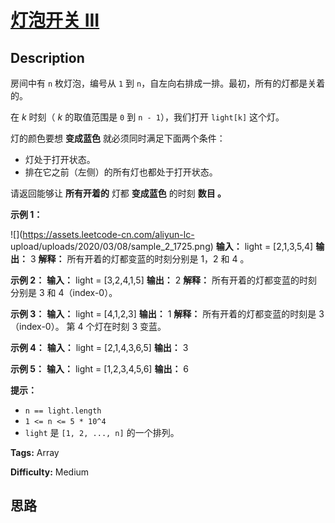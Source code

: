 # [灯泡开关 III][title]

## Description

房间中有 `n` 枚灯泡，编号从 `1` 到 `n`，自左向右排成一排。最初，所有的灯都是关着的。

在 _k_   时刻（ _k_ 的取值范围是 `0` 到 `n - 1`），我们打开 `light[k]` 这个灯。

灯的颜色要想 **变成蓝色** 就必须同时满足下面两个条件：

  * 灯处于打开状态。
  * 排在它之前（左侧）的所有灯也都处于打开状态。

请返回能够让 **所有开着的** 灯都 **变成蓝色** 的时刻 **数目 。**



**示例 1：**

![](https://assets.leetcode-cn.com/aliyun-lc-
upload/uploads/2020/03/08/sample_2_1725.png)
            **输入：** light = [2,1,3,5,4]    **输出：** 3    **解释：** 所有开着的灯都变蓝的时刻分别是 1，2 和 4 。    

**示例 2：**
            **输入：** light = [3,2,4,1,5]    **输出：** 2    **解释：** 所有开着的灯都变蓝的时刻分别是 3 和 4（index-0）。    

**示例 3：**
            **输入：** light = [4,1,2,3]    **输出：** 1    **解释：** 所有开着的灯都变蓝的时刻是 3（index-0）。    第 4 个灯在时刻 3 变蓝。    

**示例 4：**
            **输入：** light = [2,1,4,3,6,5]    **输出：** 3    

**示例 5：**
            **输入：** light = [1,2,3,4,5,6]    **输出：** 6    



**提示：**

  * `n == light.length`
  * `1 <= n <= 5 * 10^4`
  * `light` 是 `[1, 2, ..., n]` 的一个排列。


**Tags:** Array

**Difficulty:** Medium

## 思路

[title]: https://leetcode-cn.com/problems/bulb-switcher-iii
